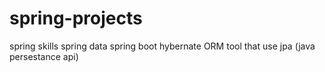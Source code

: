 # spring-projects
 spring skills 
   spring data
   spring boot 
   hybernate ORM tool that use jpa (java persestance api)
   
